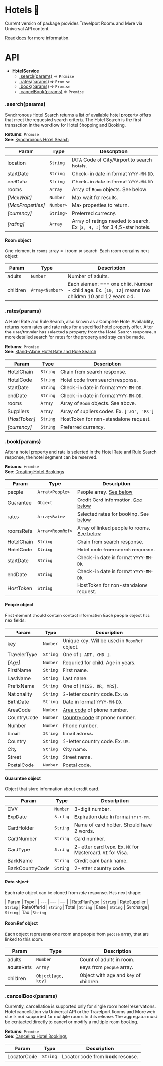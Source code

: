 # Hotels :hotel:

Current version of package provides Travelport Rooms and More via Universal API content.

Read [docs](https://goo.gl/qEHwiz) for more information.


# API

* **HotelService**
    * [.search(params)](#search) ⇒ <code>Promise</code>
    * [.rates(params)](#rates)  ⇒ <code>Promise</code>
    * [.book(params)](#book) ⇒ <code>Promise</code>
    * [.cancelBook(params)](#cancel) ⇒ <code>Promise</code>

<a name="search"></a>
### .search(params)
Synchronous Hotel Search returns a list of available hotel property offers that meet the requested search criteria. The Hotel Search is the first transaction in the workflow for Hotel Shopping and Booking.

**Returns**: <code>Promise</code>   
**See**: [Synchronous Hotel Search](https://support.travelport.com/webhelp/uapi/uAPI.htm#Hotel/Hotel_TRM/TRM_Synchronous_Hotel_Search_15-4.htm%3FTocPath%3DHotel%7CTravelport%2520Rooms%2520and%2520More%2520via%2520Universal%2520API%7CTravelport%2520Rooms%2520and%2520More%2520Workflow%7CHotel%2520Search%7CSynchronous%2520Hotel%2520Search%7C_____2)   


| Param | Type | Description |
| --- | --- | --- |
| location | <code>String</code> | IATA Code of City/Airport to search hotels. |
| startDate | <code>String</code> | Check-in date in format `YYYY-MM-DD`. |
| endDate | <code>String</code> | Check-in date in format `YYYY-MM-DD`. |
| rooms | <code>Array<Room></code> | Array of `Room` objects. See below. |
| _[MaxWait]_ | <code>Number</code> | Max wait for results. |
| _[MaxProperties]_ | <code>Number></code> | Max properties to return. |
| _[currency]_ | <code>String></code> | Preferred currecny. |
| _[rating]_ | <code>Array</code> | Array of ratings needed to search. Ex `[3, 4, 5]` for 3,4,5-star hotels. |  

#### Room object
One element in `rooms` array = 1 room to search.
Each room contains next object:

| Param | Type | Description |
| --- | --- | --- |
| adults | <code>Number</code> | Number of adults. |
| children | <code>Array\<Number\></code> | Each element === one child. Number - child age. Ex. `[10, 12]` means two children 10 and 12 years old.|


<a name="rates"></a>
### .rates(params)
A Hotel Rate and Rule Search, also known as a Complete Hotel Availability, returns room rates and rate rules for a specified hotel property offer. After the user/traveler has selected a property from the Hotel Search response, a more detailed search for rates for the property and stay can be made.

**Returns**: <code>Promise</code>   
**See**: [Stand-Alone Hotel Rate and Rule Search](https://support.travelport.com/webhelp/uapi/uAPI.htm#Hotel/Hotel_TRM/TRM_StandAlone_HotelRateAndRuleSearch.htm%3FTocPath%3DHotel%7CTravelport%2520Rooms%2520and%2520More%2520via%2520Universal%2520API%7CTravelport%2520Rooms%2520and%2520More%2520Workflow%7CHotel%2520Rate%2520and%2520Rule%2520Search%7C_____2)   


| Param | Type | Description |
| --- | --- | --- |
| HotelChain | <code>String</code> | Chain from search response. |
| HotelCode | <code>String</code> | Hotel code from search response. |
| startDate | <code>String</code> | Check-in date in format `YYYY-MM-DD`. |
| endDate | <code>String</code> | Check-in date in format `YYYY-MM-DD`. |
| rooms | <code>Array<Room></code> | Array of `Room` objects. See above. |
| Suppliers | <code>Array<supplier code></code> | Array of supliers codes. Ex. `['AG', 'RS']` |
| _[HostToken]_ | <code>String</code> | HostToken for non-standalone request. |
| _[currency]_ | <code>String</code> | Preferred currency. |

<a name="book"></a>
### .book(params)
After a hotel property and rate is selected in the Hotel Rate and Rule Search response, the hotel segment can be reserved.

**Returns**: <code>Promise</code>   
**See**: [Creating Hotel Bookings](https://support.travelport.com/webhelp/uapi/uAPI.htm#Hotel/Hotel_TRM/TRM_Create_Booking.htm%3FTocPath%3DHotel%7CTravelport%2520Rooms%2520and%2520More%2520via%2520Universal%2520API%7CTravelport%2520Rooms%2520and%2520More%2520Workflow%7CHotel%2520Booking%7CCreating%2520Bookings%7C_____1)   


| Param | Type | Description |
| --- | --- | --- |
| people | <code>Arrat\<People\></code> | People array. [See below](#people) |
| Guarantee | <code>Object</code> | Credit Card information. [See below](#guarantee)   |
| rates | <code>Array\<Rate\></code> | Selected rates for booking. [See below](#rates)  |
| roomsRefs | <code>Array\<RoomRef\></code> | Array of linked people to rooms. [See below](#refs)  |
| HotelChain | <code>String</code> | Chain from search response. |
| HotelCode | <code>String</code> | Hotel code from search response. |
| startDate | <code>String</code> | Check-in date in format `YYYY-MM-DD`. |
| endDate | <code>String</code> | Check-in date in format `YYYY-MM-DD`. |
| HostToken | <code>String</code> | HostToken for non-standalone request. |

<a name="people"></a>
#### People object
First element should contain contact information
Each people object has nex fields:

| Param | Type | Description |
| --- | --- | --- |
| key | <code>Number</code> | Unique key. Will be used in `RoomRef` object. |
| TravelerType | <code>String</code>| One of `[ ADT, CHD ]`. |
| _[Age]_ | <code>Number</code> | Requried for child. Age in years. |
| FirstName | <code>String</code> | First name. |
| LastName | <code>String</code> | Last name. |
| PrefixName | <code>String</code> | One of `[MISS, MR, MRS]`. |
| Nationality | <code>String</code> | 2-letter country code. Ex. `US` |
| BirthDate | <code>String</code> | Date in format `YYYY-MM-DD`. |
| AreaCode | <code>Number</code> | [Area code](https://en.wikipedia.org/wiki/Telephone_numbering_plan#Area_code) of phone number. |
| CountryCode | <code>Number</code> | [Country code](https://en.wikipedia.org/wiki/Telephone_numbering_plan#Country_code) of phone number. |
| Number | <code>Number</code> | Phone number. |
| Email | <code>String</code> | Email adress. |
| Country | <code>String</code> | 2-letter country code. Ex. `US`. |
| City | <code>String</code> | City name. |
| Street | <code>String</code> | Street name. |
| PostalCode | <code>Number</code> | Postal code. |

<a name="guarantee"></a>
#### Guarantee object
Object that store information about credit card.

| Param | Type | Description |
| --- | --- | --- |
| CVV | <code>Number</code> | 3-digit number. |
| ExpDate | <code>String</code>| Expiration date in format `YYYY-MM`. |
| CardHolder | <code>String</code> | Name of card holder. Should have 2 words.  |
| CardNumber | <code>String</code> | Card number. |
| CardType | <code>String</code> | 2-letter card type. Ex. `MC` for Mastercard. `VI` for Visa.|
| BankName | <code>String</code> | Credit card bank name. |
| BankCountryCode | <code>String</code> | 2-letter country code. |

<a name="rates"></a>
#### Rate object
Each rate object can be cloned from *rate* response.
Has next shape:

| Param | Type |
| --- | --- | --- |
| RatePlanType | <code>String</code> 
| RateSupplier | <code>String</code>
| RateOfferId | <code>String</code> 
| Total | <code>String</code> 
| Base | <code>String</code> 
| Surcharge | <code>String</code>
| Tax | <code>String</code> 


<a name="refs"></a>
#### RoomRef object
Each object represents one room and people from `people` array, that are linked to this room. 

| Param | Type | Description |
| --- | --- | --- |
| adults | <code>Number</code> | Count of adults in room. |
| adultsRefs | <code>Array<key></code>| Keys from `people` array. |
| children | <code>Object{age, key}</code> | Object with age and key of children.  |

<a name="cancel"></a>
### .cancelBook(params)
Currently, cancellation is supported only for single room hotel reservations.
Hotel cancellation via Universal API or the Travelport Rooms and More web site is not supported for multiple rooms in this release. The aggregator must be contacted directly to cancel or modify a multiple room booking.

**Returns**: <code>Promise</code>   
**See**: [Canceling Hotel Bookings](https://support.travelport.com/webhelp/uapi/uAPI.htm#Hotel/Hotel_TRM/TRM%20Hotel%20Cancel.htm#MultiRoom)
   
| Param | Type | Description |
| --- | --- | --- |
| LocatorCode | <code>String</code> | Locator code from **book** resonse. |
